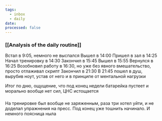```yaml
---
tags:
  - inbox
  - daily
date:
processed: false
---
```

### [[Analysis of the daily routine]]

Встал в 9:05, немного не выспался
Вышел в 14:00
Пришел в зал в 14:25
Начал тренировку в 14:30
Закончил в 15:45
Вышел в 15:55
Вернулся в 16:25
Возобновил работу в 16:30, но уже без явного вмешательство, просто отлаживал скрипт
Закончил в 21:30
В 21:45 пошел в душ, вырубив ноут, устав от него и в принципе от ментальной нагрузки

Итог по дню, ощущение, что под конец недели батарейка пустеет и морально вообще нет сил, ЦНС истощается

###

На тренировке был вообще не заряженным, раза три хотел уйти, и не доделал упражнения на пресс. Под конец уже тошнить начинало. И немного поясница ныла
